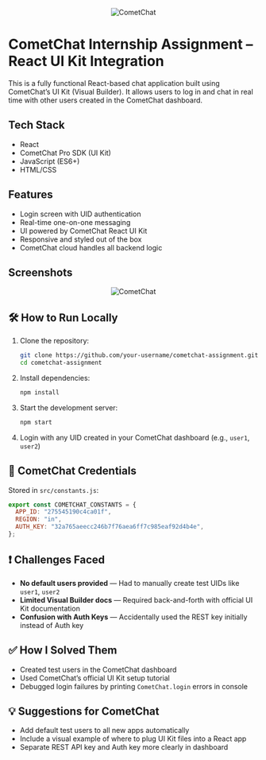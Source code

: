 <p align="center">
  <img alt="CometChat" src="https://assets.cometchat.io/website/images/logos/banner.png">
</p>

# CometChat Internship Assignment – React UI Kit Integration

This is a fully functional React-based chat application built using CometChat’s UI Kit (Visual Builder). It allows users to log in and chat in real time with other users created in the CometChat dashboard.

##  Tech Stack

- React
- CometChat Pro SDK (UI Kit)
- JavaScript (ES6+)
- HTML/CSS

##  Features

- Login screen with UID authentication
- Real-time one-on-one messaging
- UI powered by CometChat React UI Kit
- Responsive and styled out of the box
- CometChat cloud handles all backend logic

##  Screenshots

<p align="center">
  <img alt="CometChat" src="https://assets.cometchat.io/website/images/logos/banner.png">
</p>
  
## 🛠️ How to Run Locally

1. Clone the repository:
   ```bash
   git clone https://github.com/your-username/cometchat-assignment.git
   cd cometchat-assignment
   ```

2. Install dependencies:
   ```bash
   npm install
   ```

3. Start the development server:
   ```bash
   npm start
   ```

4. Login with any UID created in your CometChat dashboard (e.g., `user1`, `user2`)

## 🔑 CometChat Credentials

Stored in `src/constants.js`:
```javascript
export const COMETCHAT_CONSTANTS = {
  APP_ID: "275545190c4ca01f",
  REGION: "in",
  AUTH_KEY: "32a765aeecc246b7f76aea6ff7c985eaf92d4b4e",
};
```

## ❗ Challenges Faced

- **No default users provided** — Had to manually create test UIDs like `user1`, `user2`
- **Limited Visual Builder docs** — Required back-and-forth with official UI Kit documentation
- **Confusion with Auth Keys** — Accidentally used the REST key initially instead of Auth key

## ✅ How I Solved Them

- Created test users in the CometChat dashboard
- Used CometChat’s official UI Kit setup tutorial
- Debugged login failures by printing `CometChat.login` errors in console

## 💡 Suggestions for CometChat

- Add default test users to all new apps automatically
- Include a visual example of where to plug UI Kit files into a React app
- Separate REST API key and Auth key more clearly in dashboard
